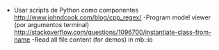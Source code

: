 - Usar scripts de Python como componentes
http://www.johndcook.com/blog/cpp_regex/
-Program model viewer (por argumentos terminal)
http://stackoverflow.com/questions/1096700/instantiate-class-from-name
-Read all file content (for demos) in mb::io